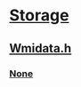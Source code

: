 # [Storage](../_storage/index.md)
## [Wmidata.h](index.md)
### [None](../wmidata/ns-wmidata-_wmi_changer_problem_device_error.md)
